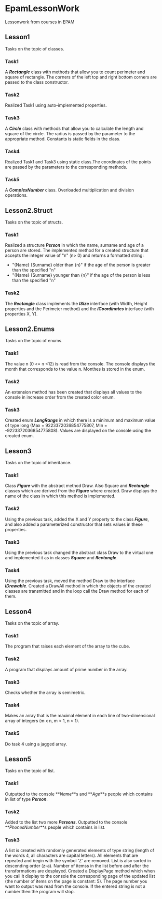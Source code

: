 # EpamLessonWork
Lessonwork from courses in EPAM

## Lesson1 
Tasks on the topic of classes.
### Task1
A **_Rectangle_** class with methods that allow you to count perimeter and square of rectangle. The corners of the left top and right bottom corners are passed to the class constructor.
### Task2
Realized Task1 using auto-implemented properties.
### Task3
A **_Circle_** class with methods that allow you to calculate the length and square of the circle. The radius is passed by the parameter to the appropriate method. Constants is static fields in the class.
### Task4
Realized Task1 and Task3 using static class.The coordinates of the points are passed by the parameters to the corresponding methods.
### Task5
A **_ComplexNumber_** class. Overloaded multiplication and division operations.

## Lesson2.Struct
Tasks on the topic of structs.
### Task1
Realized a structure **_Person_** in which the name, surname and age of a person are stored. The implemented method for a created structure that accepts the integer value of "n" (n> 0) and returns a formatted string:
- "{Name} {Surname} older than {n}" if the age of the person is greater than the specified "n"
- "{Name} {Surname} younger than {n}" if the age of the person is less than the specified "n"
### Task2
The **_Rectangle_** class implements the **_ISize_** interface (with Width, Height properties and the Perimeter method) and the **_ICoordinates_** interface (with properties X, Y).

## Lesson2.Enums
Tasks on the topic of enums.
### Task1
The value n (0 <= n <12) is read from the console. The console displays the month that corresponds to the value n. Monthes is stored in the enum.
### Task2
An extension method has been created that displays all values to the console in increase order from the created color enum.
### Task3
Created enum **_LongRange_** in which there is a minimum and maximum value of type long (Max = 9223372036854775807, Min = -9223372036854775808). Values are displayed on the console using the created enum.

## Lesson3
Tasks on the topic of inheritance.
### Task1
Class **_Figure_** with the abstract method Draw. Also Square and **_Rectangle_** classes which are derived from the **_Figure_** where created. Draw displays the name of the class in which this method is implemented.
### Task2
Using the previous task, added the X and Y property to the class **_Figure_**, and also added a parameterized constructor that sets values in these properties.
### Task3
Using the previous task changed the abstract class Draw to the virtual one and implemented it as in classes **_Square_** and **_Rectangle_**.
### Task4
Using the previous task, moved the method Draw to the interface **_IDrawable_**. Created a DrawAll method in which the objects of the created classes are transmitted and in the loop call the Draw method for each of them.

## Lesson4
Tasks on the topic of array.
### Task1
The program that raises each element of the array to the cube.
### Task2
A program that displays amount of prime number in the array.
### Task3
Checks whether the array is semimetric.
### Task4
Makes an array that is the maximal element in each line of two-dimensional array of integers (m x n, m > 1, n > 1).
### Task5
Do task 4 using a jagged array.

## Lesson5
Tasks on the topic of list.
### Task1
Outputted to the console **_Name_**s and **_Age_**s people which contains in list of type **_Person_**.
### Task2
Added to the list two more **_Persons_**. Outputted to the console **_PhonesNumber_**s people which contains in list.
### Task3
A list is created with randomly generated elements of type string (length of the words 4, all characters are capital letters). All elements that are repeated and begin with the symbol 'Z' are removed. List is also sorted in descending order (z-a).
Number of itemss in the list before and after the transformations  are desplayed. Created a DisplayPage method which when you call it display to the console the corresponding page of the updated list (the number of items on the page is constant: 5).
The page number you want to output was read from the console. If the entered string is not a number then the program will stop.